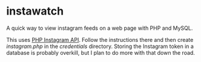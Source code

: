 instawatch
==========

A quick way to view instagram feeds on a web page with PHP and MySQL.

This uses [PHP Instagram API](https://github.com/galen/PHP-Instagram-API). Follow the instructions there and then create *instagram.php* in the *credentials* directory. Storing the Instagram token in a database is probably overkill, but I plan to do more with that down the road.
